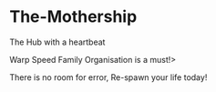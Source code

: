 # The-Mothership
<p>The Hub with a heartbeat</p>
<p>Warp Speed Family Organisation is a must!>
<p>There is no room for error, Re-spawn your life today!</p>


